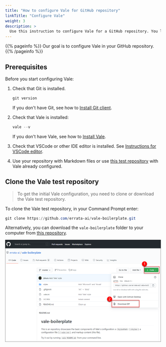 ```yaml
---
title: "How to configure Vale for GitHub repository"
linkTitle: "Configure Vale"
weight: 3
description: >
  Use this instruction to configure Vale for a GitHub repository. You learn how to add the files required for Vale to run the checks on your Markdown files.
---
```


{{% pageinfo %}}
Our goal is to configure Vale in your GitHub repository.
{{% /pageinfo %}}

## Prerequisites

Before you start configuring Vale:

1. Check that Git is installed.

    ```PowerShell
    git version
    ```

    If you don't have Git, see how to [Install Git client](../../docs/static-site-generators/jekyll.md#git-client).

2. Check that Vale is installed:

    ```PowerShell
    vale --v
    ```

    If you don't have Vale, see how to [Install Vale](./install-vale.md).

3. Check that VSCode or other IDE editor is installed. See [Instructions for VSCode editor](../../docs/static-site-generators/jekyll.md#vscode-editor).

4. Use your repository with Markdown files or use [this test repository](https://github.com/errata-ai/vale-boilerplate) with Vale already configured.

## Clone the Vale test repository

> To get the initial Vale configuration, you need to clone or download the Vale test repository.

To clone the Vale test repository, in your Command Prompt enter:

```PowerShell
git clone https://github.com/errata-ai/vale-boilerplate.git
```

Alternatively, you can download the `vale-boilerplate` folder to your computer from [this repository](https://github.com/errata-ai/vale-boilerplate).

![img](../img/vale-boilerplate-repo.png)


